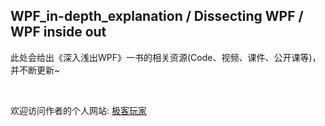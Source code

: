 ## WPF_in-depth_explanation / Dissecting WPF / WPF inside out

此处会给出《深入浅出WPF》一书的相关资源(Code、视频、课件、公开课等)，并不断更新~

<br/>

欢迎访问作者的个人网站: [极客玩家](https://yanglr.github.io/)
